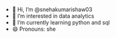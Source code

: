- 👋 Hi, I’m @snehakumarishaw03
- 👀 I’m interested in data analytics 
- 🌱 I’m currently learning python and sql
- 😄 Pronouns: she

<!---
snehakumarishaw03/snehakumarishaw03 is a ✨ special ✨ repository because its `README.md` (this file) appears on your GitHub profile.
You can click the Preview link to take a look at your changes.
--->
